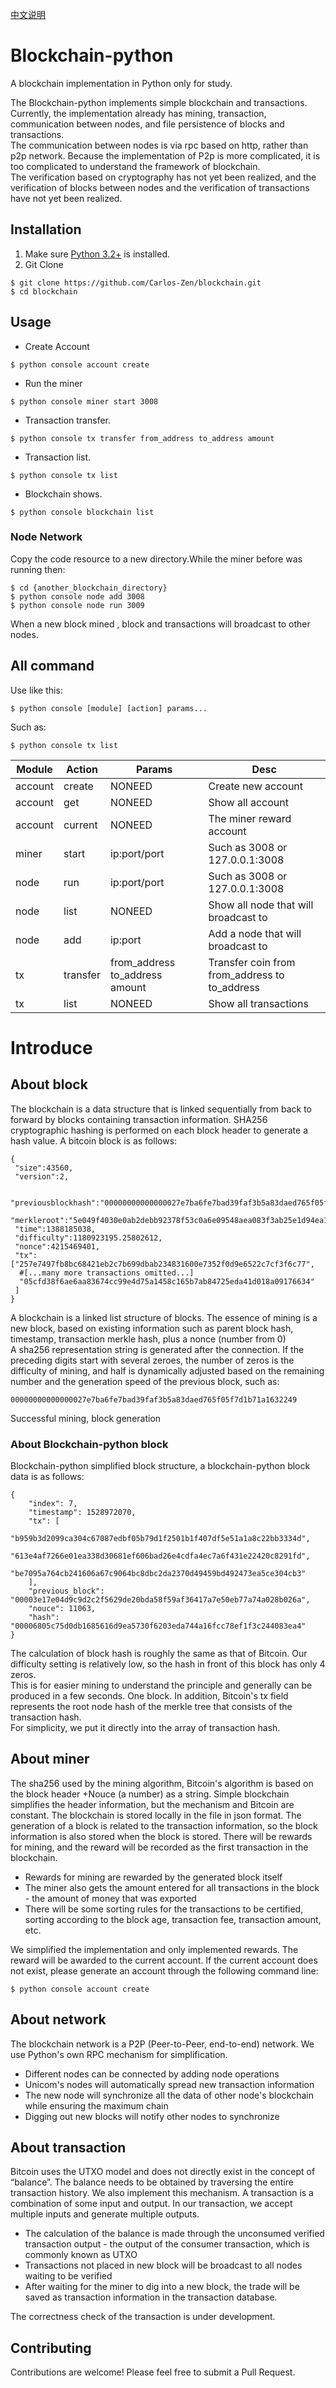 [中文说明](https://github.com/Carlos-Zen/blockchain_python/blob/master/README_zh.md)

# Blockchain-python

A blockchain implementation in Python only for study.

The Blockchain-python implements simple blockchain and transactions. Currently, the implementation already has mining, transaction, communication between nodes, and file persistence of blocks and transactions.   
The communication between nodes is via rpc based on http, rather than p2p network. Because the implementation of P2p is more complicated, it is too complicated to understand the framework of blockchain.   
The verification based on cryptography has not yet been realized, and the verification of blocks between nodes and the verification of transactions have not yet been realized.

## Installation

1. Make sure [Python 3.2+](https://www.python.org/downloads/) is installed. 
2. Git Clone
```
$ git clone https://github.com/Carlos-Zen/blockchain.git
$ cd blockchain
```

## Usage

- Create Account
```
$ python console account create
```
- Run the miner
```
$ python console miner start 3008
```
- Transaction transfer.   
```
$ python console tx transfer from_address to_address amount
```
- Transaction list.   
```
$ python console tx list
```
- Blockchain shows.   
```
$ python console blockchain list
```
### Node Network
Copy the code resource to a new directory.While the miner before was running then:
```
$ cd {another_blockchain_directory}
$ python console node add 3008 
$ python console node run 3009
```
When a new block mined , block and transactions will broadcast to other nodes.

## All command
Use like this:   

```
$ python console [module] [action] params...
```
Such as:
```
$ python console tx list
```

|  Module  |  Action    |  Params                            |  Desc                                            |
|----------|------------|------------------------------------|--------------------------------------------------|
| account  |  create    |  NONEED                            |  Create new account                              |
| account  |  get       |  NONEED                            |  Show all account                                |
| account  |  current   |  NONEED                            |  The miner reward account                        |
| miner    |  start     |  ip:port/port                      |  Such as 3008 or 127.0.0.1:3008                  |
| node     |  run       |  ip:port/port                      |  Such as 3008 or 127.0.0.1:3008                  |
| node     |  list      |  NONEED                            |  Show all node that will broadcast   to          |
| node     |  add       |  ip:port                           |  Add a node that will broadcast   to             |
| tx       |  transfer  |  from_address to_address   amount  |  Transfer coin from from_address to   to_address |
| tx       |  list      |  NONEED                            |  Show all transactions                           |

# Introduce 
## About block
The blockchain is a data structure that is linked sequentially from back to forward by blocks containing transaction information. SHA256 cryptographic hashing is performed on each block header to generate a hash value. A bitcoin block is as follows:   
  
```
{
 "size":43560,
 "version":2,

 "previousblockhash":"00000000000000027e7ba6fe7bad39faf3b5a83daed765f05f7d1b71a1632249",
 "merkleroot":"5e049f4030e0ab2debb92378f53c0a6e09548aea083f3ab25e1d94ea1155e29d",
 "time":1388185038,
 "difficulty":1180923195.25802612,
 "nonce":4215469401,
 "tx":["257e7497fb8bc68421eb2c7b699dbab234831600e7352f0d9e6522c7cf3f6c77",
  #[...many more transactions omitted...]
  "05cfd38f6ae6aa83674cc99e4d75a1458c165b7ab84725eda41d018a09176634"
 ]
}
```
A blockchain is a linked list structure of blocks. The essence of mining is a new block, based on existing information such as parent block hash, timestamp, transaction merkle hash, plus a nonce (number from 0)   
A sha256 representation string is generated after the connection. If the preceding digits start with several zeroes, the number of zeros is the difficulty of mining, and half is dynamically adjusted based on the remaining number and the generation speed of the previous block, such as:   
```
00000000000000027e7ba6fe7bad39faf3b5a83daed765f05f7d1b71a1632249
```
Successful mining, block generation   

### About Blockchain-python block

Blockchain-python simplified block structure, a blockchain-python block data is as follows:
```
{
	"index": 7,
	"timestamp": 1528972070,
	"tx": [
        "b959b3d2099ca304c67087edbf05b79d1f2501b1f407df5e51a1a8c22bb3334d",
        "613e4af7266e01ea338d30681ef606bad26e4cdfa4ec7a6f431e22420c8291fd",
        "be7095a764cb241606a67c9064bc8dbc2da2370d49459bd492473ea5ce304cb3"
    ],
	"previous_block": "00003e17e04d9c9d2c2f5629de20bda58f59af36417a7e50eb77a74a028b026a",
	"nouce": 11063,
	"hash": "00006805c75d0db1685616d9ea5730f6203eda744a16fcc78ef1f3c244083ea4"
}
```
The calculation of block hash is roughly the same as that of Bitcoin. Our difficulty setting is relatively low, so the hash in front of this block has only 4 zeros.    
This is for easier mining to understand the principle and generally can be produced in a few seconds. One block. In addition, Bitcoin's tx field represents the root node hash of the merkle tree that consists of the transaction hash.    
For simplicity, we put it directly into the array of transaction hash.   

## About miner

The sha256 used by the mining algorithm, Bitcoin's algorithm is based on the block header +Nouce (a number) as a string. Simple blockchain simplifies the header information, but the mechanism and Bitcoin are constant.
The blockchain is stored locally in the file in json format. The generation of a block is related to the transaction information, so the block information is also stored when the block is stored.
There will be rewards for mining, and the reward will be recorded as the first transaction in the blockchain.
- Rewards for mining are rewarded by the generated block itself
- The miner also gets the amount entered for all transactions in the block - the amount of money that was exported
- There will be some sorting rules for the transactions to be certified, sorting according to the block age, transaction fee, transaction amount, etc.

We simplified the implementation and only implemented rewards. The reward will be awarded to the current account. If the current account does not exist, please generate an account through the following command line:
```
$ python console account create
```

## About network 

The blockchain network is a P2P (Peer-to-Peer, end-to-end) network. We use Python's own RPC mechanism for simplification.   
- Different nodes can be connected by adding node operations   
- Unicom's nodes will automatically spread new transaction information   
- The new node will synchronize all the data of other node's blockchain while ensuring the maximum chain   
- Digging out new blocks will notify other nodes to synchronize   

## About transaction

Bitcoin uses the UTXO model and does not directly exist in the concept of “balance”. The balance needs to be obtained by traversing the entire transaction history. We also implement this mechanism.
A transaction is a combination of some input and output. In our transaction, we accept multiple inputs and generate multiple outputs.
- The calculation of the balance is made through the unconsumed verified transaction output - the output of the consumer transaction, which is commonly known as UTXO
- Transactions not placed in new block will be broadcast to all nodes waiting to be verified
- After waiting for the miner to dig into a new block, the trade will be saved as transaction information in the transaction database.

The correctness check of the transaction is under development.

## Contributing

Contributions are welcome! Please feel free to submit a Pull Request.

